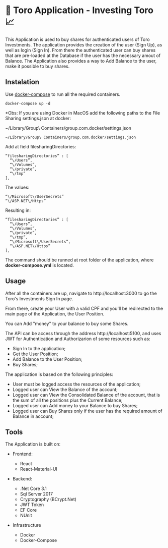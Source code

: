 # 💸 Toro Application - Investing Toro 📈

This Application is used to buy shares for authenticated users of Toro Investments.
The application provides the creation of the user (Sign Up), as well as login (Sign In).
From there the authenticated user can buy shares that are pre-loaded at the Database if the user has the necessary amout of Balance.
The Application also provides a way to Add Balance to the user, make it possible to buy shares.

## Instalation

Use [docker-compose](https://docs.docker.com/compose/install/) to run all the required containers.

```
docker-compose up -d
```

*Obs: If you are using Docker in MacOS add the following paths to the File Sharing settings.json at docker:

  ~/Library/Group\ Containers/group.com.docker/settings.json

  ```
  ~/Library/Group\ Containers/group.com.docker/settings.json
  ```
  Add at field filesharingDirectories:

  ```
  “filesharingDirectories” : [
    “\/Users”,
    “\/Volumes”,
    “\/private”,
    “\/tmp”
  ],
  ```
  The values:
  ```
  “\/Microsoft\/UserSecrets”
  “\/ASP.NET\/Https”
  ```

  Resulting in:

  ```
  “filesharingDirectories” : [
    “\/Users”,
    “\/Volumes”,
    “\/private”,
    “\/tmp”,
    “\/Microsoft\/UserSecrets”,
    “\/ASP.NET\/Https”
  ],
  ```

The command should be runned at root folder of the application, where <b>docker-compose.yml</b> is located.


## Usage

After all the containers are up, navigate to http://localhost:3000 to go the Toro's Investments Sign In page.

From there, create your User with a valid CPF and you'll be redirected to the main page of the Application, the User Position.

You can Add "money" to your balance to buy some Shares.

The API can be access through the address http://localhost:5100, and uses JWT for Authentication and Authorizarion of some resources such as:  

* Sign In to the application;
* Get the User Position;
* Add Balance to the User Position;
* Buy Shares;

The application is based on the following principles:  

* User must be logged access the resources of the application;
* Logged user can View the Balance of the account;
* Logged user can View the Consolidated Balance of the account, that is the sum of all the positions plus the Current Balance;
* Logged user can Add money to your Balance to buy Shares;
* Logged user can Buy Shares only if the user has the required amount of Balance in account;

## Tools

The Application is built on:
* Frontend:
  * React
  * React-Material-UI

* Backend:
  * .Net Core 3.1
  * Sql Server 2017
  * Cryptography (BCrypt.Net)
  * JWT Token
  * EF Core
  * NUnit

* Infrastructure
  * Docker
  * Docker-Compose
